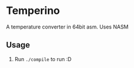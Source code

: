 # Temperino

A temperature converter in 64bit asm.
Uses NASM


## Usage

1. Run `./compile` to run :D